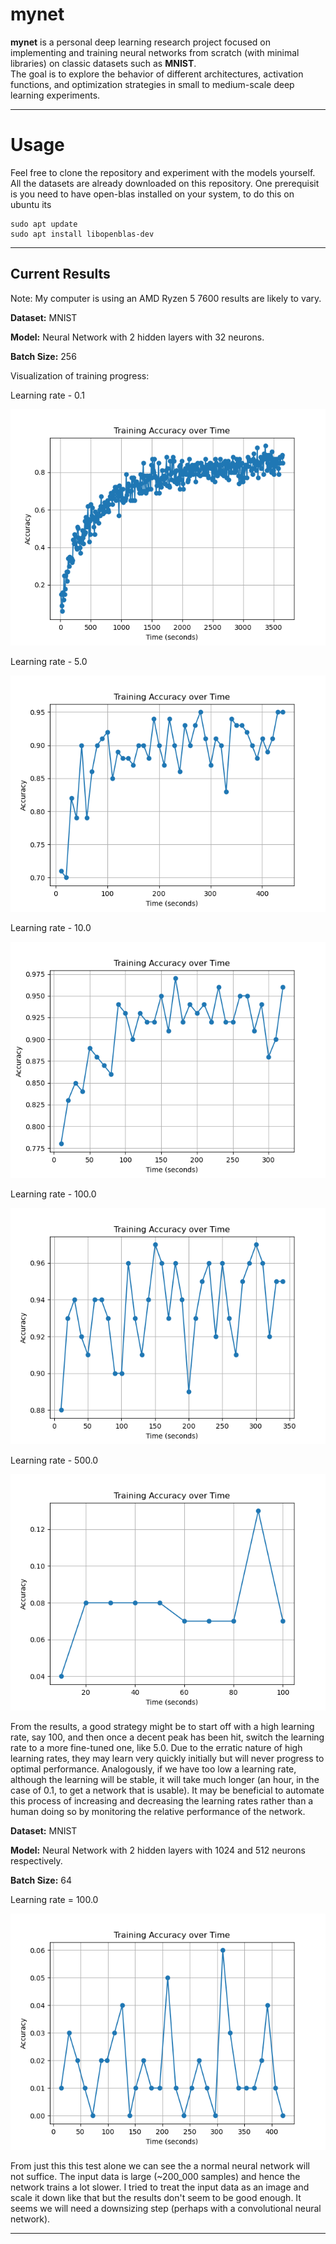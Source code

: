 # mynet

**mynet** is a personal deep learning research project focused on implementing and training neural networks from scratch (with minimal libraries) on classic datasets such as **MNIST**.  
The goal is to explore the behavior of different architectures, activation functions, and optimization strategies in small to medium-scale deep learning experiments.

---
# Usage

Feel free to clone the repository and experiment with the models yourself. All the datasets are already downloaded on this repository.
One prerequisit is you need to have open-blas installed on your system, to do this on ubuntu its

```
sudo apt update
sudo apt install libopenblas-dev
```

---

## Current Results

Note: My computer is using an AMD Ryzen 5 7600 results are likely to vary. 

**Dataset:** MNIST  

**Model:** Neural Network with 2 hidden layers with 32 neurons.

**Batch Size:** 256

Visualization of training progress:  

Learning rate - 0.1

![MNIST Training Curve](images/Figure_1.png)

Learning rate - 5.0

![MNIST Training Curve](images/Figure_2.png)

Learning rate - 10.0

![MNIST Training Curve](images/Figure_3.png)

Learning rate - 100.0

![MNIST Training Curve](images/Figure_4.png)

Learning rate - 500.0

![MNIST Training Curve](images/Figure_5.png)

From the results, a good strategy might be to start off with a high learning rate, say 100, and then once a decent peak has been hit, switch the learning rate to a more fine-tuned one, like 5.0. Due to the erratic nature of high learning rates, they may learn very quickly initially but will never progress to optimal performance. Analogously, if we have too low a learning rate, although the learning will be stable, it will take much longer (an hour, in the case of 0.1, to get a network that is usable). It may be beneficial to automate this process of increasing and decreasing the learning rates rather than a human doing so by monitoring the relative performance of the network.

**Dataset:** MNIST  

**Model:** Neural Network with 2 hidden layers with 1024 and 512 neurons respectively.

**Batch Size:** 64

Learning rate = 100.0

![MNIST Training Curve](images/Figure_6.png)

From just this this test alone we can see the a normal neural network will not suffice. The input data is large (~200_000 samples) and hence the network trains a lot slower. I tried to treat the input data as an image and scale it down like that but the results don't seem to be good enough. It seems we will need a downsizing step (perhaps with a convolutional neural network).

---


